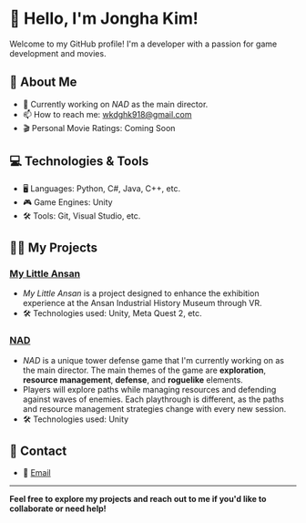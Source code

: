 # 👋 Hello, I'm Jongha Kim!

Welcome to my GitHub profile! I'm a developer with a passion for game development and movies.

## 🚀 About Me

- 🔭 Currently working on *NAD* as the main director.
- 📫 How to reach me: wkdghk918@gmail.com
- 🎬 Personal Movie Ratings: Coming Soon

## 💻 Technologies & Tools

- 🖥️ Languages: Python, C#, Java, C++, etc.
- 🎮 Game Engines: Unity
- 🛠️ Tools: Git, Visual Studio, etc.

## 🧑‍💻 My Projects

### [My Little Ansan](https://github.com/DevNeo-org/2024_MyLittleAnsan_VR)
- *My Little Ansan* is a project designed to enhance the exhibition experience at the Ansan Industrial History Museum through VR.
- 🛠️ Technologies used: Unity, Meta Quest 2, etc.

### [NAD](https://store.steampowered.com/app/3518990/NAD/)
- *NAD* is a unique tower defense game that I'm currently working on as the main director. The main themes of the game are **exploration**, **resource management**, **defense**, and **roguelike** elements.
- Players will explore paths while managing resources and defending against waves of enemies. Each playthrough is different, as the paths and resource management strategies change with every new session.
- 🛠️ Technologies used: Unity

## 💬 Contact

- 📧 [Email](mailto:wkdghk918@gmail.com)

---

**Feel free to explore my projects and reach out to me if you'd like to collaborate or need help!**
